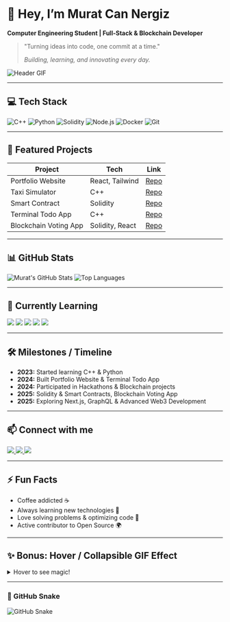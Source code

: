 # 👋 Hey, I’m Murat Can Nergiz
**Computer Engineering Student | Full-Stack & Blockchain Developer**  

> "Turning ideas into code, one commit at a time."
> 
> *Building, learning, and innovating every day.*

![Header GIF](https://raw.githubusercontent.com/codcreater1/assets/main/header.gif)

---

## 💻 Tech Stack
<div>
  <img src="https://img.shields.io/badge/C++-00599C?style=for-the-badge&logo=c%2B%2B&logoColor=white" alt="C++"/>
  <img src="https://img.shields.io/badge/Python-3776AB?style=for-the-badge&logo=python&logoColor=white" alt="Python"/>
  <img src="https://img.shields.io/badge/Solidity-363636?style=for-the-badge&logo=ethereum&logoColor=white" alt="Solidity"/>
  <img src="https://img.shields.io/badge/Node.js-339933?style=for-the-badge&logo=node.js&logoColor=white" alt="Node.js"/>
  <img src="https://img.shields.io/badge/Docker-2496ED?style=for-the-badge&logo=docker&logoColor=white" alt="Docker"/>
  <img src="https://img.shields.io/badge/Git-F05032?style=for-the-badge&logo=git&logoColor=white" alt="Git"/>
</div>

---

## 🚀 Featured Projects
| Project | Tech | Link |
|---------|------|------|
| Portfolio Website | React, Tailwind | [Repo](https://github.com/codcreater1/simple-me-web) |
| Taxi Simulator | C++ | [Repo](https://github.com/codcreater1/-C-Advanced-Taxi-Simulation) |
| Smart Contract | Solidity | [Repo](https://github.com/codcreater1/learning-solidity) |
| Terminal Todo App | C++ | [Repo](https://github.com/codcreater1/Termainal-Todo-App) |
| Blockchain Voting App | Solidity, React | [Repo](https://github.com/codcreater1/blockchain-voting) |

---

## 📊 GitHub Stats
<div>
  <img src="https://github-readme-stats.vercel.app/api?username=codcreater1&show_icons=true&theme=radical&count_private=true" alt="Murat's GitHub Stats"/>
  <img src="https://github-readme-stats.vercel.app/api/top-langs/?username=codcreater1&layout=compact&theme=radical" alt="Top Languages"/>
</div>

---

## 🌱 Currently Learning
<div>
  <img src="https://img.shields.io/badge/Solidity-363636?style=for-the-badge&logo=ethereum&logoColor=white"/>
  <img src="https://img.shields.io/badge/Next.js-000000?style=for-the-badge&logo=next.js&logoColor=white"/>
  <img src="https://img.shields.io/badge/Hardhat-FF6600?style=for-the-badge&logoColor=white"/>
  <img src="https://img.shields.io/badge/GraphQL-E10098?style=for-the-badge&logo=graphql&logoColor=white"/>
  <img src="https://img.shields.io/badge/TypeScript-3178C6?style=for-the-badge&logo=typescript&logoColor=white"/>
</div>

---

## 🛠️ Milestones / Timeline
- **2023:** Started learning C++ & Python  
- **2024:** Built Portfolio Website & Terminal Todo App  
- **2024:** Participated in Hackathons & Blockchain projects  
- **2025:** Solidity & Smart Contracts, Blockchain Voting App  
- **2025:** Exploring Next.js, GraphQL & Advanced Web3 Development  

---

## 📫 Connect with me
<div>
  <a href="https://linkedin.com/in/muratcannergiz">
    <img src="https://img.shields.io/badge/LinkedIn-MuratCan-blue?style=for-the-badge&logo=linkedin&logoColor=white"/>
  </a>
  <a href="https://github.com/codcreater1">
    <img src="https://img.shields.io/badge/GitHub-Profile-black?style=for-the-badge&logo=github&logoColor=white"/>
  </a>
  <a href="mailto:muratcannergiz0@gmail.com">
    <img src="https://img.shields.io/badge/Email-muratcannergiz0@gmail.com-red?style=for-the-badge&logo=gmail&logoColor=white"/>
  </a>
</div>

---

## ⚡ Fun Facts
- Coffee addicted ☕  
- Always learning new technologies 🚀  
- Love solving problems & optimizing code 🧠  
- Active contributor to Open Source 🌍  

---

## ✨ Bonus: Hover / Collapsible GIF Effect
<details>
<summary>Hover to see magic!</summary>
<img src="https://raw.githubusercontent.com/codcreater1/assets/main/hover.gif" alt="Hover GIF" width="300"/>
</details>




------

### 🐍 GitHub Snake
![GitHub Snake](https://codcreater1.github.io/Murat-Can-Nergiz/github-snake-dark.svg)




